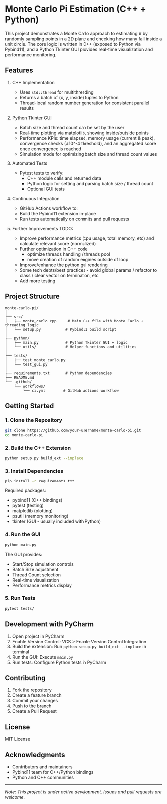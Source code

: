 # Monte Carlo Pi Estimation (C++ + Python)

This project demonstrates a Monte Carlo approach to estimating π by randomly sampling points in a 2D plane and checking how many fall inside a unit circle. The core logic is written in C++ (exposed to Python via Pybind11), and a Python Tkinter GUI provides real-time visualization and performance monitoring.

## Features

1. C++ Implementation
   - Uses `std::thread` for multithreading
   - Returns a batch of (x, y, inside) tuples to Python
   - Thread-local random number generation for consistent parallel results

2. Python Tkinter GUI
   - Batch size and thread count can be set by the user
   - Real-time plotting via matplotlib, showing inside/outside points
   - Performance KPIs: time elapsed, memory usage (current & peak), convergence checks (±10^-4 threshold), and an aggregated score once convergence is reached
   - Simulation mode for optimizing batch size and thread count values

3. Automated Tests
   - Pytest tests to verify:
     - C++ module calls and returned data
     - Python logic for setting and parsing batch size / thread count
     - Optional GUI tests

4. Continuous Integration
   - GitHub Actions workflow to:
   - Build the Pybind11 extension in-place
   - Run tests automatically on commits and pull requests

5. Further Improvements TODO:
   - Improve performance metrics (cpu usage, total memory, etc) and calculate relevant score (normalized)
   - Further optimization in C++ code
      - optimize threads handling / threads pool
      - move creation of random engines outside of loop
   - Improve/enhance the python gui rendering
   - Some tech debts/best practices - avoid global params / refactor to class / clear vector on termination, etc
   - Add more testing

  

## Project Structure
```
monte-carlo-pi/
│
├── src/
│   ├── monte_carlo.cpp     # Main C++ file with Monte Carlo + threading logic
│   └── setup.py           # Pybind11 build script
│
├── python/
│   ├── main.py            # Python Tkinter GUI + logic
│   └── utils/             # Helper functions and utilities
│
├── tests/
│   ├── test_monte_carlo.py
│   └── test_gui.py
│
├── requirements.txt       # Python dependencies
├── README.md
└── .github/
    └── workflows/
        └── ci.yml        # GitHub Actions workflow
```

## Getting Started

### 1. Clone the Repository
```bash
git clone https://github.com/your-username/monte-carlo-pi.git
cd monte-carlo-pi
```

### 2. Build the C++ Extension
```bash
python setup.py build_ext --inplace
```

### 3. Install Dependencies
```bash
pip install -r requirements.txt
```

Required packages:
- pybind11 (C++ bindings)
- pytest (testing)
- matplotlib (plotting)
- psutil (memory monitoring)
- tkinter (GUI - usually included with Python)

### 4. Run the GUI
```bash
python main.py
```

The GUI provides:
- Start/Stop simulation controls
- Batch Size adjustment
- Thread Count selection
- Real-time visualization
- Performance metrics display

### 5. Run Tests
```bash
pytest tests/
```

## Development with PyCharm

1. Open project in PyCharm
2. Enable Version Control: VCS > Enable Version Control Integration
3. Build the extension: Run `python setup.py build_ext --inplace` in terminal
4. Run the GUI: Execute `main.py`
5. Run tests: Configure Python tests in PyCharm

## Contributing

1. Fork the repository
2. Create a feature branch
3. Commit your changes
4. Push to the branch
5. Create a Pull Request

## License

MIT License

## Acknowledgments

- Contributors and maintainers
- Pybind11 team for C++/Python bindings
- Python and C++ communities

---
*Note: This project is under active development. Issues and pull requests are welcome.*
